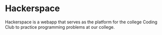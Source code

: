 # Hackerspace
Hackerspace is a webapp that serves as the platform for the college Coding Club to practice programming problems at our college.
